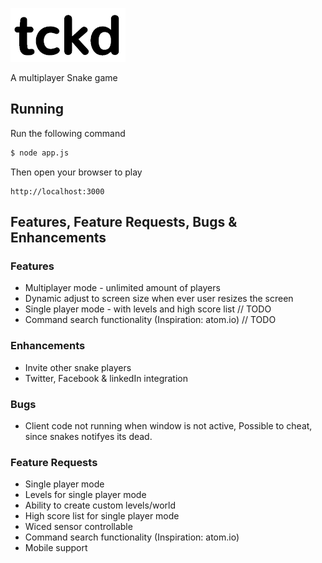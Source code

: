 [![tckd logo](img/tckd.png)](http://tckd.me/)

  A multiplayer Snake game

## Running

  Run the following command
```bash
$ node app.js
```

  Then open your browser to play
```web
http://localhost:3000
```


## Features, Feature Requests, Bugs & Enhancements

### Features

  * Multiplayer mode - unlimited amount of players
  * Dynamic adjust to screen size when ever user resizes the screen
  * Single player mode - with levels and high score list // TODO
  * Command search functionality (Inspiration: atom.io) // TODO

### Enhancements

  * Invite other snake players
  * Twitter, Facebook & linkedIn integration

### Bugs
  * Client code not running when window is not active, Possible to cheat, since snakes notifyes its dead.

### Feature Requests

  * Single player mode
  * Levels for single player mode
  * Ability to create custom levels/world
  * High score list for single player mode
  * Wiced sensor controllable
  * Command search functionality (Inspiration: atom.io)
  * Mobile support
